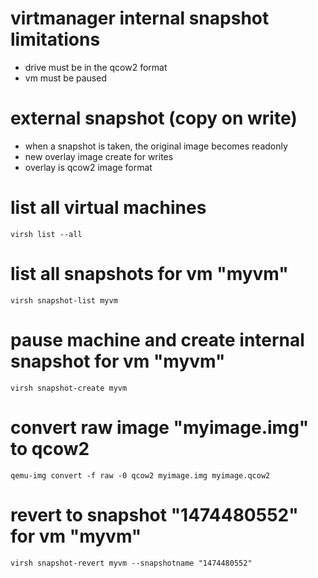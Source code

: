 # virtmanager internal snapshot limitations  
* drive must be in the qcow2 format
* vm must be paused

# external snapshot (copy on write)
* when a snapshot is taken, the original image becomes readonly
* new overlay image create for writes
* overlay is qcow2 image format

# list all virtual machines
`virsh list --all`

# list all snapshots for vm "myvm"
`virsh snapshot-list myvm`

# pause machine and create internal snapshot for vm "myvm"
`virsh snapshot-create myvm`

# convert raw image "myimage.img" to qcow2
`qemu-img convert -f raw -0 qcow2 myimage.img myimage.qcow2`

# revert to snapshot "1474480552" for vm "myvm"
`virsh snapshot-revert myvm --snapshotname "1474480552"`


